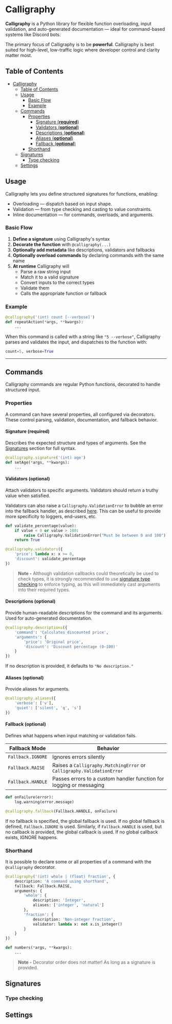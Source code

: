 # Calligraphy

**Calligraphy** is a Python library for flexible function overloading, input validation, and auto-generated documentation — ideal for command-based systems like Discord bots.

The primary focus of Calligraphy is to be **powerful**. Calligraphy is best suited for high-level, low-traffic logic where developer control and clarity matter most.

## Table of Contents

- [Calligraphy](#calligraphy)
  - [Table of Contents](#table-of-contents)
  - [Usage](#usage)
    - [Basic Flow](#basic-flow)
    - [Example](#example)
  - [Commands](#commands)
    - [Properties](#properties)
      - [Signature (**required**)](#signature-required)
      - [Validators (**optional**)](#validators-optional)
      - [Descriptions (**optional**)](#descriptions-optional)
      - [Aliases (**optional**)](#aliases-optional)
      - [Fallback (**optional**)](#fallback-optional)
    - [Shorthand](#shorthand)
  - [Signatures](#signatures)
    - [Type checking](#type-checking)
  - [Settings](#settings)

## Usage

Calligraphy lets you define structured signatures for functions, enabling:

- Overloading — dispatch based on input shape.
- Validation — from type checking and casting to value constraints.
- Inline documentation — for commands, overloads, and arguments.

### Basic Flow

1. **Define a signature** using Calligraphy's syntax
2. **Decorate the function** with `@calligraphy(...)`
3. **Optionally add metadata** like descriptions, validators and fallbacks
4. **Optionally overload commands** by declaring commands with the same name
5. **At runtime** Calligraphy will
   - Parse a raw string input
   - Match it to a valid signature
   - Convert inputs to the correct types
   - Validate them
   - Calls the appropriate function or fallback

### Example

```python
@calligraphy('(int) count [--verbose]')
def repeatAction(*args, **kwargs):
    ...
```

When this command is called with a string like `"5 --verbose"`, Calligraphy parses and validates the input, and dispatches to the function with:

```python
count=5, verbose=True
```

---

## Commands

Calligraphy commands are regular Python functions, decorated to handle structured input.

### Properties

A command can have several properties, all configured via decorators. These control parsing, validation, documentation, and fallback behavior.

#### Signature (**required**)

Describes the expected structure and types of arguments. See the [Signatures](#signatures) section for full syntax.

```python
@calligraphy.signature('(int) age')
def setAge(*args, **kwargs):
    ...
```

#### Validators (**optional**)
Attach validators to specific arguments. Validators should return a truthy value when satisfied. 
   
Validators can also raise a `Calligraphy.ValidationError` to bubble an error into the fallback handler, as described [here](#fallback-optional). This can be useful to provide more specificity to loggers, end-users, etc.

```python
def validate_percentage(value):
    if value < 0 or value > 100:
        raise Calligraphy.ValidationError("Must be between 0 and 100")
    return True

@calligraphy.validators({
    'price': lambda x: x >= 0,
    'discount': validate_percentage
})
```

> **Note -** Although validation callbacks could theoretically be used to check types, it is strongly recommended to use [signature type checking](#type-checking) to enforce typing, as this will immediately cast arguments into their required types.

#### Descriptions (**optional**)

Provide human-readable descriptions for the command and its arguments. Used for auto-generated documentation.

```python
@calligraphy.descriptions({
    'command': 'Calculates discounted price',
    'arguments': {
        'price': 'Original price',
        'discount': 'Discount percentage (0–100)'
    }
})
```

If no description is provided, it defaults to `"No description."`

#### Aliases (**optional**)
Provide aliases for arguments.

```python
@calligraphy.aliases({
    'verbose': ['v'],
    'quiet': ['silent', 'q', 's']
})
```

#### Fallback (**optional**)

Defines what happens when input matching or validation fails.

| Fallback Mode       | Behavior                                                                 |
|---------------------|--------------------------------------------------------------------------|
| `Fallback.IGNORE`  | Ignores errors silently                                                  |
| `Fallback.RAISE`    | Raises a `Calligraphy.MatchingError` or `Calligraphy.ValidationError`    |
| `Fallback.HANDLE` | Passes errors to a custom handler function for logging or messaging     |

```python
def onFailure(error):
    log.warning(error.message)

@calligraphy.fallback(Fallback.HANDLE, onFailure)
```

If no fallback is specified, the global fallback is used. If no global fallback is defined, `Fallback.IGNORE` is used. Similarly, if `Fallback.HANDLE` is used, but no callback is provided, the global callback is used. If no global callback exists, IGNORE happens.

### Shorthand
It is possible to declare some or all properties of a command with the `@calligraphy` decorator.

```python
@calligraphy('(int) whole | (float) fraction', {
    description: 'A command using shorthand',
    fallback: Fallback.RAISE,
    arguments: {
        'whole': {
            description: 'Integer',
            aliases: ['integer', 'natural']
        },
        'fraction': {
            description: 'Non-integer fraction',
            validator: lambda x: not x.is_integer()
        }
    }
})

def numbers(*args, **kwargs):
    ...
```

> **Note -** Decorator order does not matter! As long as a signature is provided.

## Signatures
### Type checking
## Settings